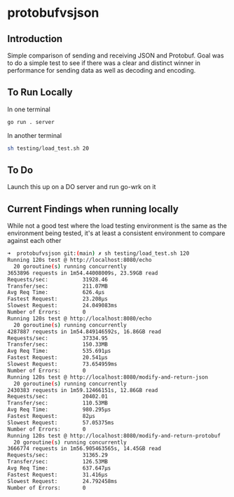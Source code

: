 # protobufvsjson

## Introduction

Simple comparison of sending and receiving JSON and Protobuf.  Goal was to do a simple test to see if there was a clear and distinct winner in performance for sending data as well as decoding and encoding.

## To Run Locally

In one terminal 
```sh
go run . server
```

In another terminal
```sh
sh testing/load_test.sh 20
```

## To Do

Launch this up on a DO server and run go-wrk on it 


## Current Findings when running locally
While not a good test where the load testing environment is the same as the environment being tested, it's at least a consistent environment to compare against each other

```sh
➜  protobufvsjson git:(main) ✗ sh testing/load_test.sh 120
Running 120s test @ http://localhost:8080/echo
  20 goroutine(s) running concurrently
3653896 requests in 1m54.44008009s, 23.59GB read
Requests/sec:           31928.46
Transfer/sec:           211.07MB
Avg Req Time:           626.4µs
Fastest Request:        23.208µs
Slowest Request:        24.049083ms
Number of Errors:       0
Running 120s test @ http://localhost:8080/echo
  20 goroutine(s) running concurrently
4287887 requests in 1m54.849146592s, 16.86GB read
Requests/sec:           37334.95
Transfer/sec:           150.33MB
Avg Req Time:           535.691µs
Fastest Request:        20.541µs
Slowest Request:        73.654959ms
Number of Errors:       0
Running 120s test @ http://localhost:8080/modify-and-return-json
  20 goroutine(s) running concurrently
2430383 requests in 1m59.12466151s, 12.86GB read
Requests/sec:           20402.01
Transfer/sec:           110.53MB
Avg Req Time:           980.295µs
Fastest Request:        82µs
Slowest Request:        57.05375ms
Number of Errors:       0
Running 120s test @ http://localhost:8080/modify-and-return-protobuf
  20 goroutine(s) running concurrently
3666774 requests in 1m56.905463565s, 14.45GB read
Requests/sec:           31365.29
Transfer/sec:           126.53MB
Avg Req Time:           637.647µs
Fastest Request:        31.416µs
Slowest Request:        24.792458ms
Number of Errors:       0
```
